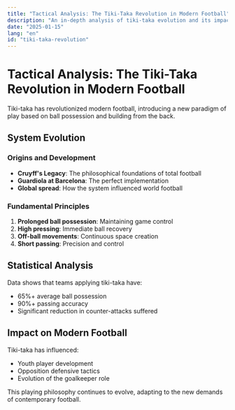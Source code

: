 ```yaml
---
title: "Tactical Analysis: The Tiki-Taka Revolution in Modern Football"
description: "An in-depth analysis of tiki-taka evolution and its impact on contemporary football"
date: "2025-01-15"
lang: "en"
id: "tiki-taka-revolution"
---
```


# Tactical Analysis: The Tiki-Taka Revolution in Modern Football

Tiki-taka has revolutionized modern football, introducing a new paradigm of play based on ball possession and building from the back.

## System Evolution

### Origins and Development
- **Cruyff's Legacy**: The philosophical foundations of total football
- **Guardiola at Barcelona**: The perfect implementation
- **Global spread**: How the system influenced world football

### Fundamental Principles
1. **Prolonged ball possession**: Maintaining game control
2. **High pressing**: Immediate ball recovery
3. **Off-ball movements**: Continuous space creation
4. **Short passing**: Precision and control

## Statistical Analysis

Data shows that teams applying tiki-taka have:
- 65%+ average ball possession
- 90%+ passing accuracy
- Significant reduction in counter-attacks suffered

## Impact on Modern Football

Tiki-taka has influenced:
- Youth player development
- Opposition defensive tactics
- Evolution of the goalkeeper role

This playing philosophy continues to evolve, adapting to the new demands of contemporary football.
